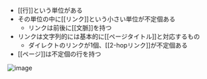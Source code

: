 
- [[行]]という単位がある
- その単位の中に[[リンク]]という小さい単位が不定個ある
    - リンクは前後に[[文脈]]を持つ
- リンクは文字列的には基本的に[[ページタイトル]]と対応するもの
    - ダイレクトのリンクが1個、[[2-hopリンク]]が不定個ある
- [[ページ]]は不定個の行を持つ

![image](https://gyazo.com/fd3b3534316caad0b5e0ef7c9879ac5a/thumb/1000)

